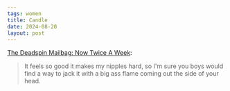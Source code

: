 ```yaml
---
tags: women
title: Candle
date: 2024-08-20
layout: post
---
```


[The Deadspin Mailbag: Now Twice A Week](https://deadspin.com/the-deadspin-mailbag-now-twice-a-week-5473071/): 

> It feels so good it makes my nipples hard, so I'm sure you boys would find a way to jack it with a big ass flame coming out the side of your head.